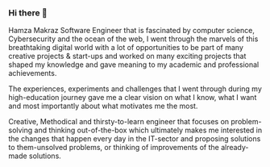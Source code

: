 ### Hi there 👋

Hamza Makraz Software Engineer that is fascinated by computer science, Cybersecurity and the ocean of the web, I went through the marvels of this breathtaking digital world with a lot of opportunities to be part of many creative projects & start-ups and worked on many exciting projects that shaped my knowledge and gave meaning to my academic and professional achievements.

The experiences, experiments and challenges that I went through during my high-education journey gave me a clear vision on what I know, what I want and most importantly about what motivates me the most.

Creative, Methodical and thirsty-to-learn engineer that focuses on problem-solving and thinking out-of-the-box which ultimately makes me interested in the changes that happen every day in the IT-sector and proposing solutions to them-unsolved problems, or thinking of improvements of the already-made solutions.


<!--
**makraz/makraz** is a ✨ _special_ ✨ repository because its `README.md` (this file) appears on your GitHub profile.

Here are some ideas to get you started:

- 🔭 I’m currently working on ...
- 🌱 I’m currently learning ...
- 👯 I’m looking to collaborate on ...
- 🤔 I’m looking for help with ...
- 💬 Ask me about ...
- 📫 How to reach me: ...
- 😄 Pronouns: ...
- ⚡ Fun fact: ...
-->
